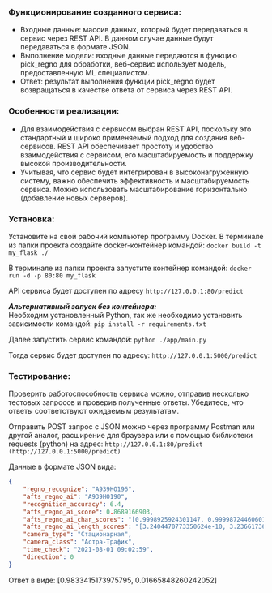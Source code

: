 ### Функционирование созданного сервиса:

- Входные данные: массив данных, который будет передаваться в сервис через REST API. В данном случае данные будут передаваться в формате JSON.
- Выполнение модели: входные данные передаются в функцию pick_regno для обработки, веб-сервис использует модель, предоставленную ML специалистом.
- Ответ: результат выполнения функции pick_regno будет возвращаться в качестве ответа от сервиса через REST API.


### Особенности реализации:
- Для взаимодействия с сервисом выбран REST API, поскольку это стандартный и широко применяемый подход для создания веб-сервисов. REST API обеспечивает простоту и удобство взаимодействия с сервисом, его масштабируемость и поддержку высокой производительности.
- Учитывая, что сервис будет интегрирован в высоконагруженную систему, важно обеспечить эффективность и масштабируемость сервиса. Можно использовать масштабирование горизонтально (добавление новых серверов).


### Установка:
Установите на свой рабочий компьютер программу Docker.
В терминале из папки проекта создайте docker-контейнер командой:
```docker build -t my_flask ./```

В терминале из папки проекта запустите контейнер командой:
```docker run -d -p 80:80 my_flask```

API сервиса будет доступен по адресу ```http://127.0.0.1:80/predict```

***Альтернативный запуск без контейнера:***  
Необходим установленный Python, так же необходимо установить зависимости командой:
```pip install -r requirements.txt```

Далее запустить сервис командой:
```python ./app/main.py```

Тогда сервис будет доступен по адресу:  ```http://127.0.0.1:5000/predict```


### Тестирование:
Проверить работоспособность сервиса можно, отправив несколько тестовых запросов и проверив полученные ответы. Убедитесь, что ответы соответствуют ожидаемым результатам.

Отправить POST запрос с JSON можно через программу Postman или другой аналог, расширение для браузера или с помощью библиотеки requests (python) на адрес:  ```http://127.0.0.1:80/predict (http://127.0.0.1:5000/predict)```

Данные в формате JSON вида:
```json
{
    "regno_recognize": "А939НО196",
    "afts_regno_ai": "А939НО190",
    "recognition_accuracy": 6.4,
    "afts_regno_ai_score": 0.8689166903,
    "afts_regno_ai_char_scores": "[0.9998925924301147, 0.9999872446060181, 0.9999798536300659, 0.9999990463256836, 0.9988356232643127, 0.9998175501823425, 1.0, 0.999994158744812, 0.8702163696289062]",
    "afts_regno_ai_length_scores": "[3.2404470773350624e-10, 3.236617363011618e-10, 3.2367283853140805e-10, 3.2651523151905337e-10, 3.234087164738497e-10, 3.259402747701756e-10, 3.2362224011706076e-10, 4.545459564297971e-09, 2.996458192683349e-08, 1.0, 3.2479344214131345e-10]",
    "camera_type": "Стационарная",
    "camera_class": "Астра-Трафик",
    "time_check": "2021-08-01 09:02:59",
    "direction": 0
}
```

Ответ в виде:
[0.9833415173975795, 0.01665848260242052]
